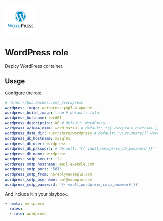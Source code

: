 <img src="/logos/wordpress.png" alt="wordpress logo" width="100" height="100">

# WordPress role

Deploy WordPress container.

## Usage

Configure the role.

```yml
# https://hub.docker.com/_/wordpress
wordpress_image: wordpress:php7.4-apache
wordpress_build_image: true # default: false
wordpress_hostname: word01
wordpress_description: WP # default: WordPress
wordpress_volume_name: word_data01 # default: "{{ wordpress_hostname }}"
wordpress_data_dir: /usr/share/wordpress # default: "/usr/share/{{ wordpress_hostname }}"
wordpress_db_hostname: mysql01
wordpress_db_user: wordpress
wordpress_db_password: # default: "{{ vault_wordpress_db_password }}"
wordpress_db_name: wordpress
wordpress_smtp_secure: tls
wordpress_smtp_hostname: mail.example.com
wordpress_smtp_port: "587"
wordpress_smtp_from: noreply@example.com
wordpress_smtp_username: bot@example.com
wordpress_smtp_password: "{{ vault_wordpress_smtp_password }}"
```

And include it in your playbook.

```yml
- hosts: wordpress
  roles:
  - role: wordpress
```
